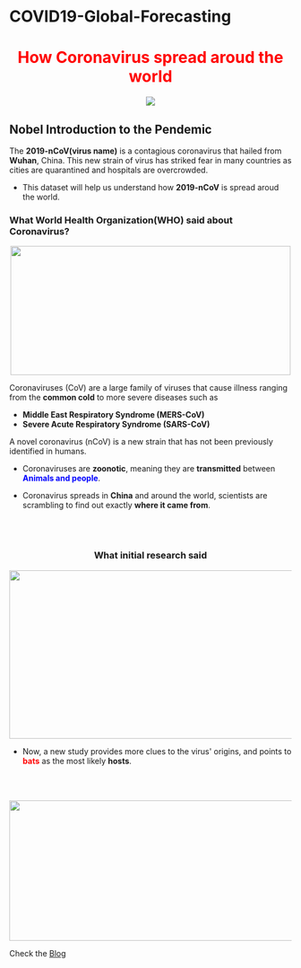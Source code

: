 # COVID19-Global-Forecasting


# <center> <font color='red'>**How Coronavirus spread aroud the world**</font></center>

<center><img src="https://storage.googleapis.com/kaggle-datasets-images/490520/913071/6f768170042ff67201713be09e3ad3df/dataset-cover.jpg?t=2020-01-26-22-15-00"/></center>


## Nobel Introduction to the Pendemic

The __2019-nCoV(virus name)__ is a contagious coronavirus that hailed from __Wuhan__, China. This new strain of virus has striked fear in many countries as cities are quarantined and hospitals are overcrowded. 

- This dataset will help us understand how __2019-nCoV__ is spread aroud the world.

### What World Health Organization(WHO) said about Coronavirus?

<center><img src="https://www.who.int/images/default-source/health-topics/coronavirus/gettyimages-1181575980.tmb-1024v.jpg?sfvrsn=7ec493b8_4" height=230 width=500/></center>

Coronaviruses (CoV) are a large family of viruses that cause illness ranging from the __common cold__ to more severe diseases such as 
- __Middle East Respiratory Syndrome (MERS-CoV)__ 
- __Severe Acute Respiratory Syndrome (SARS-CoV)__

A novel coronavirus (nCoV) is a new strain that has not been previously identified in humans.

- Coronaviruses are __zoonotic__, meaning they are __transmitted__ between <font color='blue'>__Animals and people__</font>.  

- Coronavirus spreads in __China__ and around the world, scientists are scrambling to find out exactly __where it came from__.

<br><br>
### <center>What initial research said</center>
<center><img src='https://raw.githubusercontent.com/vikramvinay/Titanic-Machine-Learning-from-Disaster/master/bat%20to%20humans.png' height=300 width=550/></center>


- Now, a new study provides more clues to the virus' origins, and points to <font color='red'>__bats__</font> as the most likely __hosts__.

<br><br>

<center><img src="https://i.ytimg.com/vi/CUCPpYzoETk/maxresdefault.jpg" height=250 width=550/></center>



Check the [Blog](https://medium.com/international-school-of-ai-data-science/the-epidemic-outbreak-novel-coronavirus-2019-ncov-4e635a4f450c)




